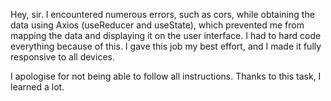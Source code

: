 Hey, sir.
I encountered numerous errors, such as cors, while obtaining the data using Axios (useReducer and useState), which prevented me from mapping the data and displaying it on the user interface. I had to hard code everything because of this.
I gave this job my best effort, and I made it fully responsive to all devices.

I apologise for not being able to follow all instructions.
Thanks to this task, I learned a lot.
